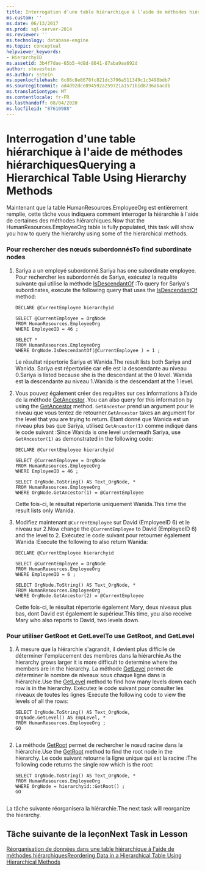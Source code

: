 ```yaml
---
title: Interrogation d’une table hiérarchique à l’aide de méthodes hiérarchiques | Microsoft Docs
ms.custom: ''
ms.date: 06/13/2017
ms.prod: sql-server-2014
ms.reviewer: ''
ms.technology: database-engine
ms.topic: conceptual
helpviewer_keywords:
- HierarchyID
ms.assetid: 3b4f7dae-65b5-4d8d-8641-87aba9aa692d
author: stevestein
ms.author: sstein
ms.openlocfilehash: 6c86c8e8678fc821dc3796a511349c1c3498bdb7
ms.sourcegitcommit: ad4d92dce894592a259721a1571b1d8736abacdb
ms.translationtype: MT
ms.contentlocale: fr-FR
ms.lasthandoff: 08/04/2020
ms.locfileid: "87610988"
---
```

# <a name="querying-a-hierarchical-table-using-hierarchy-methods"></a><span data-ttu-id="b5f98-102">Interrogation d'une table hiérarchique à l'aide de méthodes hiérarchiques</span><span class="sxs-lookup"><span data-stu-id="b5f98-102">Querying a Hierarchical Table Using Hierarchy Methods</span></span>
  <span data-ttu-id="b5f98-103">Maintenant que la table HumanResources.EmployeeOrg est entièrement remplie, cette tâche vous indiquera comment interroger la hiérarchie à l'aide de certaines des méthodes hiérarchiques.</span><span class="sxs-lookup"><span data-stu-id="b5f98-103">Now that the HumanResources.EmployeeOrg table is fully populated, this task will show you how to query the hierarchy using some of the hierarchical methods.</span></span>  
  
### <a name="to-find-subordinate-nodes"></a><span data-ttu-id="b5f98-104">Pour rechercher des nœuds subordonnés</span><span class="sxs-lookup"><span data-stu-id="b5f98-104">To find subordinate nodes</span></span>  
  
1.  <span data-ttu-id="b5f98-105">Sariya a un employé subordonné.</span><span class="sxs-lookup"><span data-stu-id="b5f98-105">Sariya has one subordinate employee.</span></span> <span data-ttu-id="b5f98-106">Pour rechercher les subordonnés de Sariya, exécutez la requête suivante qui utilise la méthode [IsDescendantOf](/sql/t-sql/data-types/isdescendantof-database-engine) :</span><span class="sxs-lookup"><span data-stu-id="b5f98-106">To query for Sariya's subordinates, execute the following query that uses the [IsDescendantOf](/sql/t-sql/data-types/isdescendantof-database-engine) method:</span></span>  
  
    ```  
    DECLARE @CurrentEmployee hierarchyid  
  
    SELECT @CurrentEmployee = OrgNode  
    FROM HumanResources.EmployeeOrg  
    WHERE EmployeeID = 46 ;  
  
    SELECT *  
    FROM HumanResources.EmployeeOrg  
    WHERE OrgNode.IsDescendantOf(@CurrentEmployee ) = 1 ;  
    ```  
  
     <span data-ttu-id="b5f98-107">Le résultat répertorie Sariya et Wanida.</span><span class="sxs-lookup"><span data-stu-id="b5f98-107">The result lists both Sariya and Wanida.</span></span> <span data-ttu-id="b5f98-108">Sariya est répertoriée car elle est la descendante au niveau 0.</span><span class="sxs-lookup"><span data-stu-id="b5f98-108">Sariya is listed because she is the descendant at the 0 level.</span></span> <span data-ttu-id="b5f98-109">Wanida est la descendante au niveau 1.</span><span class="sxs-lookup"><span data-stu-id="b5f98-109">Wanida is the descendant at the 1 level.</span></span>  
  
2.  <span data-ttu-id="b5f98-110">Vous pouvez également créer des requêtes sur ces informations à l’aide de la méthode [GetAncestor](/sql/t-sql/data-types/getancestor-database-engine) .</span><span class="sxs-lookup"><span data-stu-id="b5f98-110">You can also query for this information by using the [GetAncestor](/sql/t-sql/data-types/getancestor-database-engine) method.</span></span> <span data-ttu-id="b5f98-111">`GetAncestor` prend un argument pour le niveau que vous tentez de retourner.</span><span class="sxs-lookup"><span data-stu-id="b5f98-111">`GetAncestor` takes an argument for the level that you are trying to return.</span></span> <span data-ttu-id="b5f98-112">Étant donné que Wanida est un niveau plus bas que Sariya, utilisez `GetAncestor(1)` comme indiqué dans le code suivant :</span><span class="sxs-lookup"><span data-stu-id="b5f98-112">Since Wanida is one level underneath Sariya, use `GetAncestor(1)` as demonstrated in the following code:</span></span>  
  
    ```  
    DECLARE @CurrentEmployee hierarchyid  
  
    SELECT @CurrentEmployee = OrgNode  
    FROM HumanResources.EmployeeOrg  
    WHERE EmployeeID = 46 ;  
  
    SELECT OrgNode.ToString() AS Text_OrgNode, *  
    FROM HumanResources.EmployeeOrg  
    WHERE OrgNode.GetAncestor(1) = @CurrentEmployee  
    ```  
  
     <span data-ttu-id="b5f98-113">Cette fois-ci, le résultat répertorie uniquement Wanida.</span><span class="sxs-lookup"><span data-stu-id="b5f98-113">This time the result lists only Wanida.</span></span>  
  
3.  <span data-ttu-id="b5f98-114">Modifiez maintenant `@CurrentEmployee` sur David (EmployeeID 6) et le niveau sur 2.</span><span class="sxs-lookup"><span data-stu-id="b5f98-114">Now change the `@CurrentEmployee` to David (EmployeeID 6) and the level to 2.</span></span> <span data-ttu-id="b5f98-115">Exécutez le code suivant pour retourner également Wanida :</span><span class="sxs-lookup"><span data-stu-id="b5f98-115">Execute the following to also return Wanida:</span></span>  
  
    ```  
    DECLARE @CurrentEmployee hierarchyid  
  
    SELECT @CurrentEmployee = OrgNode  
    FROM HumanResources.EmployeeOrg  
    WHERE EmployeeID = 6 ;  
  
    SELECT OrgNode.ToString() AS Text_OrgNode, *  
    FROM HumanResources.EmployeeOrg  
    WHERE OrgNode.GetAncestor(2) = @CurrentEmployee  
    ```  
  
     <span data-ttu-id="b5f98-116">Cette fois-ci, le résultat répertorie également Mary, deux niveaux plus bas, dont David est également le supérieur.</span><span class="sxs-lookup"><span data-stu-id="b5f98-116">This time, you also receive Mary who also reports to David, two levels down.</span></span>  
  
### <a name="to-use-getroot-and-getlevel"></a><span data-ttu-id="b5f98-117">Pour utiliser GetRoot et GetLevel</span><span class="sxs-lookup"><span data-stu-id="b5f98-117">To use GetRoot, and GetLevel</span></span>  
  
1.  <span data-ttu-id="b5f98-118">À mesure que la hiérarchie s'agrandit, il devient plus difficile de déterminer l'emplacement des membres dans la hiérarchie.</span><span class="sxs-lookup"><span data-stu-id="b5f98-118">As the hierarchy grows larger it is more difficult to determine where the members are in the hierarchy.</span></span> <span data-ttu-id="b5f98-119">La méthode [GetLevel](/sql/t-sql/data-types/getlevel-database-engine) permet de déterminer le nombre de niveaux sous chaque ligne dans la hiérarchie.</span><span class="sxs-lookup"><span data-stu-id="b5f98-119">Use the [GetLevel](/sql/t-sql/data-types/getlevel-database-engine) method to find how many levels down each row is in the hierarchy.</span></span> <span data-ttu-id="b5f98-120">Exécutez le code suivant pour consulter les niveaux de toutes les lignes :</span><span class="sxs-lookup"><span data-stu-id="b5f98-120">Execute the following code to view the levels of all the rows:</span></span>  
  
    ```  
    SELECT OrgNode.ToString() AS Text_OrgNode,   
    OrgNode.GetLevel() AS EmpLevel, *  
    FROM HumanResources.EmployeeOrg ;  
    GO  
  
    ```  
  
2.  <span data-ttu-id="b5f98-121">La méthode [GetRoot](/sql/t-sql/data-types/getroot-database-engine) permet de rechercher le nœud racine dans la hiérarchie.</span><span class="sxs-lookup"><span data-stu-id="b5f98-121">Use the [GetRoot](/sql/t-sql/data-types/getroot-database-engine) method to find the root node in the hierarchy.</span></span> <span data-ttu-id="b5f98-122">Le code suivant retourne la ligne unique qui est la racine :</span><span class="sxs-lookup"><span data-stu-id="b5f98-122">The following code returns the single row which is the root:</span></span>  
  
    ```  
    SELECT OrgNode.ToString() AS Text_OrgNode, *  
    FROM HumanResources.EmployeeOrg  
    WHERE OrgNode = hierarchyid::GetRoot() ;  
    GO  
  
    ```  
  
 <span data-ttu-id="b5f98-123">La tâche suivante réorganisera la hiérarchie.</span><span class="sxs-lookup"><span data-stu-id="b5f98-123">The next task will reorganize the hierarchy.</span></span>  
  
## <a name="next-task-in-lesson"></a><span data-ttu-id="b5f98-124">Tâche suivante de la leçon</span><span class="sxs-lookup"><span data-stu-id="b5f98-124">Next Task in Lesson</span></span>  
 [<span data-ttu-id="b5f98-125">Réorganisation de données dans une table hiérarchique à l'aide de méthodes hiérarchiques</span><span class="sxs-lookup"><span data-stu-id="b5f98-125">Reordering Data in a Hierarchical Table Using Hierarchical Methods</span></span>](lesson-2-4-reordering-data-in-a-hierarchical-table-using-hierarchical-methods.md)  
  
  
